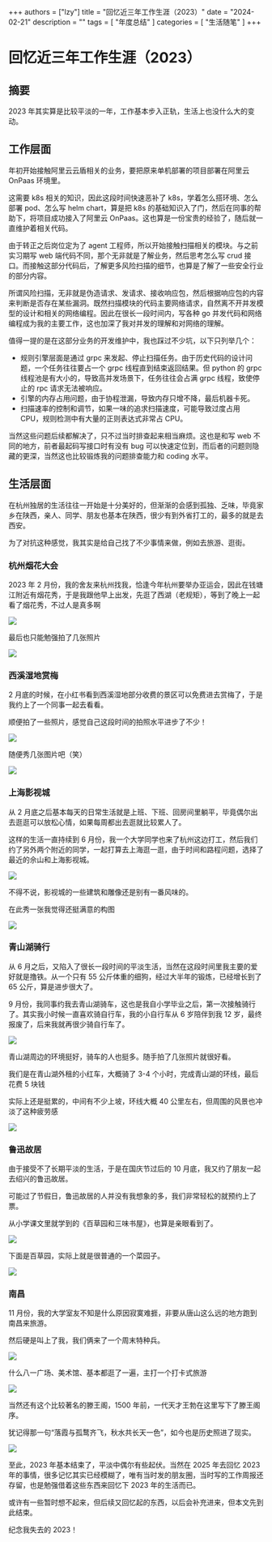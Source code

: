 +++
authors = ["lzy"]
title = "回忆近三年工作生涯（2023）"
date = "2024-02-21"
description = ""
tags = [
    "年度总结"
]
categories = [
    "生活随笔"
]
+++

# 回忆近三年工作生涯（2023）

## 摘要

2023 年其实算是比较平淡的一年，工作基本步入正轨，生活上也没什么大的变动。

## 工作层面

年初开始接触阿里云云盾相关的业务，要把原来单机部署的项目部署在阿里云 OnPaas 环境里。

这需要 k8s 相关的知识，因此这段时间快速恶补了 k8s，学着怎么搭环境、怎么部署 pod、怎么写 helm chart，算是把 k8s 的基础知识入了门，然后在同事的帮助下，将项目成功接入了阿里云 OnPaas。这也算是一份宝贵的经验了，随后就一直维护着相关代码。

由于转正之后岗位定为了 agent 工程师，所以开始接触扫描相关的模块。与之前实习期写 web 端代码不同，那个无非就是了解业务，然后思考怎么写 crud 接口。而接触这部分代码后，了解更多风险扫描的细节，也算是了解了一些安全行业的部分内容。

所谓风险扫描，无非就是伪造请求、发请求、接收响应包，然后根据响应包的内容来判断是否存在某些漏洞。既然扫描模块的代码主要网络请求，自然离不开并发模型的设计和相关的网络编程。因此在很长一段时间内，写各种 go 并发代码和网络编程成为我的主要工作，这也加深了我对并发的理解和对网络的理解。

值得一提的是在这部分业务的开发维护中，我也踩过不少坑，以下只列举几个：

- 规则引擎层面是通过 grpc 来发起、停止扫描任务。由于历史代码的设计问题，一个任务往往要占一个 grpc 线程直到结束返回结果。但 python 的 grpc 线程池是有大小的，导致高并发场景下，任务往往会占满 grpc 线程，致使停止的 rpc 请求无法被响应。
- 引擎的内存占用问题，由于协程泄漏，导致内存只增不降，最后机器卡死。
- 扫描速率的控制和调节，如果一味的追求扫描速度，可能导致过度占用 CPU，规则检测中有大量的正则表达式非常占 CPU。

当然这些问题后续都解决了，只不过当时排查起来相当麻烦。这也是和写 web 不同的地方，前者最起码写接口时有没有 bug 可以快速定位到，而后者的问题则隐藏的更深，当然这也比较锻炼我的问题排查能力和 coding 水平。

## 生活层面

在杭州独居的生活往往一开始是十分美好的，但渐渐的会感到孤独、乏味，毕竟家乡在陕西，亲人、同学、朋友也基本在陕西，很少有到外省打工的，最多的就是去西安。

为了对抗这种感觉，我其实是给自己找了不少事情来做，例如去旅游、逛街。

### 杭州烟花大会

2023 年 2 月份，我的舍友来杭州找我，恰逢今年杭州要举办亚运会，因此在钱塘江附近有烟花秀，于是我跟他早上出发，先逛了西湖（老规矩），等到了晚上一起看了烟花秀，不过人是真多啊

![](static/Eg9ObLHv7oO8UUxLz3gcqRTxnJb.png)

最后也只能勉强拍了几张照片

![](static/Nrzlbavylo20dzxNCymcda3Rnlf.png)

### 西溪湿地赏梅

2 月底的时候，在小红书看到西溪湿地部分收费的景区可以免费进去赏梅了，于是我约上了一个同事一起去看看。

顺便拍了一些照片，感觉自己这段时间的拍照水平进步了不少！

![](static/NBKibR9ldob9w8xqV3lcphf4nce.png)

随便秀几张图片吧（笑）

![](static/P4XjbfSOjo7Qv7xggAWcAUdfnPn.png)

### 上海影视城

从 2 月底之后基本每天的日常生活就是上班、下班、回房间里躺平，毕竟偶尔出去逛逛可以放松心情，如果每周都出去逛就比较累人了。

这样的生活一直持续到 6 月份，我一个大学同学也来了杭州这边打工，然后我们约了另外两个附近的同学，一起打算去上海逛一逛，由于时间和路程问题，选择了最近的佘山和上海影视城。

![](static/HKIKbQrTuoYgjPxBBc7cgoq2nIf.png)

不得不说，影视城的一些建筑和雕像还是别有一番风味的。

在此秀一张我觉得还挺满意的构图

![](static/ADYzbsQ00ouBB9xDfDGcv2DEnsf.png)

### 青山湖骑行

从 6 月之后，又陷入了很长一段时间的平淡生活，当然在这段时间里我主要的爱好就是撸铁。从一个只有 55 公斤体重的细狗，经过大半年的锻炼，已经增长到了 65 公斤，算是进步很大了。

9 月份，我同事约我去青山湖骑车，这也是我自小学毕业之后，第一次接触骑行了。其实我小时候一直喜欢骑自行车，我的小自行车从 6 岁陪伴到我 12 岁，最终报废了，后来我就再很少骑自行车了。

![](static/JpMPb7CKxo2Kb5xzAIKcbfUknfh.png)

青山湖周边的环境挺好，骑车的人也挺多。随手拍了几张照片就很好看。

我们是在青山湖外租的小红车，大概骑了 3-4 个小时，完成青山湖的环线，最后花费 5 块钱

实际上还是挺累的，中间有不少上坡，环线大概 40 公里左右，但周围的风景也冲淡了这种疲劳感

![](static/Ro6Sb2AbdoDzhpxEaMSc1V1Fnrh.png)

### 鲁迅故居

由于接受不了长期平淡的生活，于是在国庆节过后的 10 月底，我又约了朋友一起去绍兴的鲁迅故居。

可能过了节假日，鲁迅故居的人并没有我想象的多，我们非常轻松的就预约上了票。

从小学课文里就学到的《百草园和三味书屋》，也算是亲眼看到了。

![](static/VSQDbqdMGoOWl0x2opLck7D4ncd.png)

下面是百草园，实际上就是很普通的一个菜园子。

![](static/HgY2boLi6osKMIx2vIucP2jmnug.png)

### 南昌

11 月份，我的大学室友不知是什么原因寂寞难捱，非要从唐山这么远的地方跑到南昌来旅游。

然后硬是叫上了我，我们俩来了一个周末特种兵。

![](static/DsIwbP8YtoUpPDx1cpocT36nniG.png)

什么八一广场、美术馆、基本都逛了一遍，主打一个打卡式旅游

![](static/KiuqbkjRhoUcu7xOjB6c9oTInsA.png)

当然还有这个比较著名的滕王阁，1500 年前，一代天才王勃在这里写下了滕王阁序。

犹记得那一句“落霞与孤鹜齐飞，秋水共长天一色”，如今也是历史照进了现实。

![](static/AUv9b4Q1voKkzhxz5OccpJ9cnzc.png)

至此，2023 年基本结束了，平淡中偶尔有些起伏。当然在 2025 年去回忆 2023 年的事情，很多记忆其实已经模糊了，唯有当时发的朋友圈，当时写的工作周报还存留，也是勉强借着这些东西来回忆下 2023 年的生活而已。

或许有一些暂时想不起来，但后续又回忆起的东西，以后会补充进来，但本文先到此结束。

纪念我失去的 2023！
